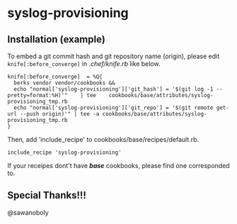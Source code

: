 # syslog-provisioning

## Installation (example)

To embed a git commit hash and git repository name (origin), please edit `knife[:before_converge]` in *.chef/knife.rb* like below.

```
knife[:before_converge]  = %Q{
  berks vendor vendor/cookbooks &&
  echo "normal['syslog-provisioning']['git_hash'] = '$(git log -1 --pretty=format:%H)'"    | tee    cookbooks/base/attributes/syslog-provisioning_tmp.rb
  echo "normal['syslog-provisioning']['git_repo'] = '$(git remote get-url --push origin)'" | tee -a cookbooks/base/attributes/syslog-provisioning_tmp.rb
}
```

Then, add 'include_recipe' to cookbooks/base/recipes/default.rb.

```
include_recipe 'syslog-provisioning'
```

If your receipes dont't have ***base*** cookbooks, please find one corresponded to.

## Special Thanks!!!

@sawanoboly
